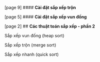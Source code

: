 [page 9] #### **Cài đặt sắp xếp trộn**

[page 5] #### **Cài đặt sắp xếp vun đống**

[page 2] ## **Các thuật toán sắp xếp - phần 2**


Sắp xếp vun đống (heap sort)

Sắp xếp trộn (merge sort)

Sắp xếp nhanh (quick sort)